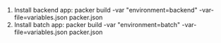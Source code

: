 1. Install backend app:
packer build -var "environment=backend" -var-file=variables.json packer.json
2. Install batch app:
packer build -var "environment=batch" -var-file=variables.json packer.json
